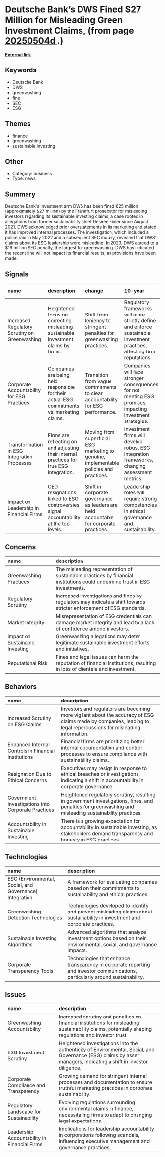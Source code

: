 # __Deutsche Bank’s DWS Fined $27 Million for Misleading Green Investment Claims__, (from page [20250504d ](https://kghosh.substack.com/p/20250504d ).)

__[External link](https://www.esgtoday.com/deutsche-banks-dws-fined-27-million-for-greenwashing/)__



## Keywords

* Deutsche Bank
* DWS
* greenwashing
* fine
* SEC
* ESG

## Themes

* finance
* greenwashing
* sustainable investing

## Other

* Category: business
* Type: news

## Summary

Deutsche Bank's investment arm DWS has been fined €25 million (approximately $27 million) by the Frankfurt prosecutor for misleading investors regarding its sustainable investing claims, a case rooted in allegations from former sustainability chief Desiree Fixler since August 2021. DWS acknowledged prior overstatements in its marketing and stated it has improved internal processes. The investigation, which included a police raid in May 2022 and a subsequent SEC inquiry, revealed that DWS' claims about its ESG leadership were misleading. In 2023, DWS agreed to a $19 million SEC penalty, the largest for greenwashing. DWS has indicated the recent fine will not impact its financial results, as provisions have been made.

## Signals

| name                                          | description                                                                                 | change                                                                                  | 10-year                                                                                                                   | driving-force                                                                                             |   relevancy |
|:----------------------------------------------|:--------------------------------------------------------------------------------------------|:----------------------------------------------------------------------------------------|:--------------------------------------------------------------------------------------------------------------------------|:----------------------------------------------------------------------------------------------------------|------------:|
| Increased Regulatory Scrutiny on Greenwashing | Heightened focus on correcting misleading sustainable investment claims by firms.           | Shift from leniency to stringent penalties for greenwashing practices.                  | Regulatory frameworks will more strictly define and enforce sustainable investment practices, affecting firm reputations. | Growing investor demand for transparency in ESG claims and accountability for firms' marketing practices. |           4 |
| Corporate Accountability for ESG Practices    | Companies are being held responsible for their actual ESG commitments vs. marketing claims. | Transition from vague commitments to clear accountability for ESG performance.          | Companies will face stronger consequences for not meeting ESG promises, impacting investment strategies.                  | Consumer and investor advocacy for genuine sustainability over superficial marketing.                     |           5 |
| Transformation in ESG Integration Processes   | Firms are reflecting on and adjusting their internal practices for true ESG integration.    | Moving from superficial ESG marketing to genuine, implementable policies and practices. | Investment firms will develop robust ESG integration frameworks, changing assessment metrics.                             | Need for firms to maintain credibility and attract responsible investments amidst scrutiny.               |           4 |
| Impact on Leadership in Financial Firms       | CEO resignations linked to ESG controversies signal accountability at the top levels.       | Shift in corporate governance as leaders are held accountable for corporate practices.  | Leadership roles will require strong competencies in ethical governance and sustainability.                               | Pressure from investors and stakeholders for integrity and responsible leadership.                        |           3 |

## Concerns

| name                            | description                                                                                                                |
|:--------------------------------|:---------------------------------------------------------------------------------------------------------------------------|
| Greenwashing Practices          | The misleading representation of sustainable practices by financial institutions could undermine trust in ESG investments. |
| Regulatory Scrutiny             | Increased investigations and fines by regulators may indicate a shift towards stricter enforcement of ESG standards.       |
| Market Integrity                | Misrepresentation of ESG credentials can damage market integrity and lead to a lack of confidence among investors.         |
| Impact on Sustainable Investing | Greenwashing allegations may deter legitimate sustainable investment efforts and initiatives.                              |
| Reputational Risk               | Fines and legal issues can harm the reputation of financial institutions, resulting in loss of clientele and investment.   |

## Behaviors

| name                                                 | description                                                                                                                                                        |
|:-----------------------------------------------------|:-------------------------------------------------------------------------------------------------------------------------------------------------------------------|
| Increased Scrutiny on ESG Claims                     | Investors and regulators are becoming more vigilant about the accuracy of ESG claims made by companies, leading to legal repercussions for misleading information. |
| Enhanced Internal Controls in Financial Institutions | Financial firms are prioritizing better internal documentation and control processes to ensure compliance with sustainability claims.                              |
| Resignation Due to Ethical Concerns                  | Executives may resign in response to ethical breaches or investigations, indicating a shift in accountability in corporate governance.                             |
| Government Investigations into Corporate Practices   | Heightened regulatory scrutiny, resulting in government investigations, fines, and penalties for greenwashing and misleading sustainability practices.             |
| Accountability in Sustainable Investing              | There is a growing expectation for accountability in sustainable investing, as stakeholders demand transparency and honesty in ESG practices.                      |

## Technologies

| name                                                    | description                                                                                                                    |
|:--------------------------------------------------------|:-------------------------------------------------------------------------------------------------------------------------------|
| ESG (Environmental, Social, and Governance) Integration | A framework for evaluating companies based on their commitments to sustainability and ethical practices.                       |
| Greenwashing Detection Technologies                     | Technologies developed to identify and prevent misleading claims about sustainability in investment and corporate practices.   |
| Sustainable Investing Algorithms                        | Advanced algorithms that analyze investment options based on their environmental, social, and governance impacts.              |
| Corporate Transparency Tools                            | Technologies that enhance transparency in corporate reporting and investor communications, particularly around sustainability. |

## Issues

| name                                         | description                                                                                                                                                        |
|:---------------------------------------------|:-------------------------------------------------------------------------------------------------------------------------------------------------------------------|
| Greenwashing Accountability                  | Increased scrutiny and penalties on financial institutions for misleading sustainability claims, potentially shaping regulations and investor trust.               |
| ESG Investment Scrutiny                      | Heightened investigations into the authenticity of Environmental, Social, and Governance (ESG) claims by asset managers, indicating a shift in investor diligence. |
| Corporate Compliance and Transparency        | Growing demand for stringent internal processes and documentation to ensure truthful marketing practices in corporate sustainability.                              |
| Regulatory Landscape for Sustainability      | Evolving regulations surrounding environmental claims in finance, necessitating firms to adapt to changing legal expectations.                                     |
| Leadership Accountability in Financial Firms | Implications for leadership accountability in corporations following scandals, influencing executive management and governance practices.                          |
